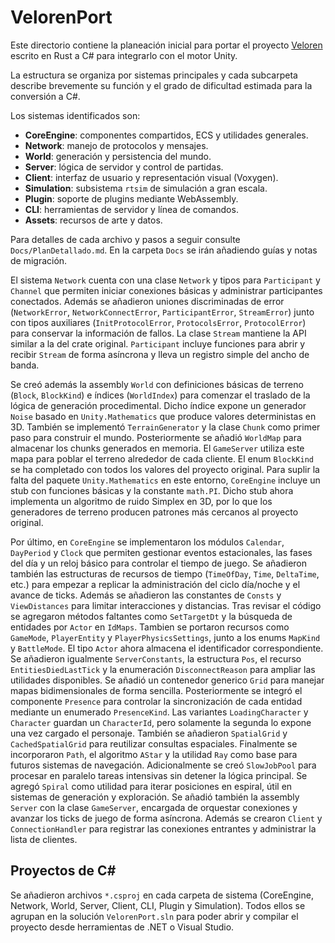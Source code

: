 # VelorenPort

Este directorio contiene la planeación inicial para portar el proyecto [Veloren](https://gitlab.com/veloren/veloren) escrito en Rust a C# para integrarlo con el motor Unity.

La estructura se organiza por sistemas principales y cada subcarpeta describe brevemente su función y el grado de dificultad estimada para la conversión a C#.

Los sistemas identificados son:

- **CoreEngine**: componentes compartidos, ECS y utilidades generales.
- **Network**: manejo de protocolos y mensajes.
- **World**: generación y persistencia del mundo.
- **Server**: lógica de servidor y control de partidas.
- **Client**: interfaz de usuario y representación visual (Voxygen).
- **Simulation**: subsistema `rtsim` de simulación a gran escala.
- **Plugin**: soporte de plugins mediante WebAssembly.
- **CLI**: herramientas de servidor y línea de comandos.
- **Assets**: recursos de arte y datos.

Para detalles de cada archivo y pasos a seguir consulte `Docs/PlanDetallado.md`.
En la carpeta `Docs` se irán añadiendo guías y notas de migración.

El sistema `Network` cuenta con una clase `Network` y tipos para `Participant` y `Channel` que
permiten iniciar conexiones básicas y administrar participantes conectados.
Además se añadieron uniones discriminadas de error (`NetworkError`, `NetworkConnectError`,
`ParticipantError`, `StreamError`) junto con tipos auxiliares (`InitProtocolError`,
`ProtocolsError`, `ProtocolError`) para conservar la información de fallos.
La clase `Stream` mantiene la API similar a la del crate original.
`Participant` incluye funciones para abrir y recibir `Stream` de forma asíncrona y lleva un registro simple del ancho de banda.

Se creó además la assembly `World` con definiciones básicas de terreno (`Block`, `BlockKind`) e índices (`WorldIndex`) para comenzar el traslado de la lógica de generación procedimental. Dicho índice expone un generador `Noise` basado en `Unity.Mathematics` que produce valores deterministas en 3D. También se implementó `TerrainGenerator` y la clase `Chunk` como primer paso para construir el mundo. Posteriormente se añadió `WorldMap` para almacenar los chunks generados en memoria. El `GameServer` utiliza este mapa para poblar el terreno alrededor de cada cliente. El enum `BlockKind` se ha completado con todos los valores del proyecto original.
Para suplir la falta del paquete `Unity.Mathematics` en este entorno, `CoreEngine` incluye un stub con funciones básicas y la constante `math.PI`. Dicho stub ahora implementa un algoritmo de ruido Simplex en 3D, por lo que los generadores de terreno producen patrones más cercanos al proyecto original.

Por último, en `CoreEngine` se implementaron los módulos `Calendar`, `DayPeriod` y `Clock` que permiten gestionar eventos estacionales, las fases del día y un reloj básico para controlar el tiempo de juego. Se añadieron también las estructuras de recursos de tiempo (`TimeOfDay`, `Time`, `DeltaTime`, etc.) para empezar a replicar la administración del ciclo día/noche y el avance de ticks. Además se añadieron las constantes de `Consts` y `ViewDistances` para limitar interacciones y distancias. Tras revisar el código se agregaron métodos faltantes como `SetTargetDt` y la búsqueda de entidades por `Actor` en `IdMaps`.
Tambien se portaron recursos como `GameMode`, `PlayerEntity` y `PlayerPhysicsSettings`, junto a los enums `MapKind` y `BattleMode`. El tipo `Actor` ahora almacena el identificador correspondiente.
Se añadieron igualmente `ServerConstants`, la estructura `Pos`, el recurso `EntitiesDiedLastTick` y la enumeración `DisconnectReason` para ampliar las utilidades disponibles.
Se añadió un contenedor generico `Grid` para manejar mapas bidimensionales de forma sencilla.
 Posteriormente se integró el componente `Presence` para controlar la sincronización de cada entidad mediante un enumerado `PresenceKind`. Las variantes `LoadingCharacter` y `Character` guardan un `CharacterId`, pero solamente la segunda lo expone una vez cargado el personaje. También se añadieron `SpatialGrid` y `CachedSpatialGrid` para reutilizar consultas espaciales. Finalmente se incorporaron `Path`, el algoritmo `AStar` y la utilidad `Ray` como base para futuros sistemas de navegación.
Adicionalmente se creó `SlowJobPool` para procesar en paralelo tareas intensivas sin detener la lógica principal.
Se agregó `Spiral` como utilidad para iterar posiciones en espiral, útil en sistemas de generación y exploración.
Se añadió también la assembly `Server` con la clase `GameServer`, encargada de
orquestar conexiones y avanzar los ticks de juego de forma asíncrona.
Además se crearon `Client` y `ConnectionHandler` para registrar las conexiones entrantes y administrar la lista de clientes.

## Proyectos de C#
Se añadieron archivos `*.csproj` en cada carpeta de sistema (CoreEngine, Network, World, Server, Client, CLI, Plugin y Simulation). Todos ellos se agrupan en la solución `VelorenPort.sln` para poder abrir y compilar el proyecto desde herramientas de .NET o Visual Studio.
